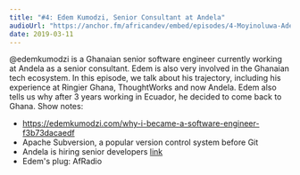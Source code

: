 ```yaml
---
title: "#4: Edem Kumodzi, Senior Consultant at Andela"
audioUrl: "https://anchor.fm/africandev/embed/episodes/4-Moyinoluwa-Adeyemi--Android-Developer-at-Zola-Electric-e3e51h"
date: 2019-03-11
---
```


@edemkumodzi is a Ghanaian senior software engineer currently working at Andela as a senior consultant. Edem is also very involved in the Ghanaian tech ecosystem.
In this episode, we talk about his trajectory, including his experience at Ringier Ghana, ThoughtWorks and now Andela. Edem also tells us why after 3 years working in Ecuador, he decided to come back to Ghana.
Show notes:

- https://edemkumodzi.com/why-i-became-a-software-engineer-f3b73dacaedf
- Apache Subversion, a popular version control system before Git
- Andela is hiring senior developers [link]()
- Edem's plug: AfRadio